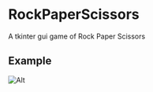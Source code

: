 # RockPaperScissors
A tkinter gui game of Rock Paper Scissors

## Example
![Alt](https://github.com/marscolony2040/RockPaperScissors/blob/main/video.gif)
